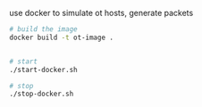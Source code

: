 use docker to simulate ot hosts, generate packets

```sh
# build the image
docker build -t ot-image .


# start
./start-docker.sh

# stop
./stop-docker.sh
```
